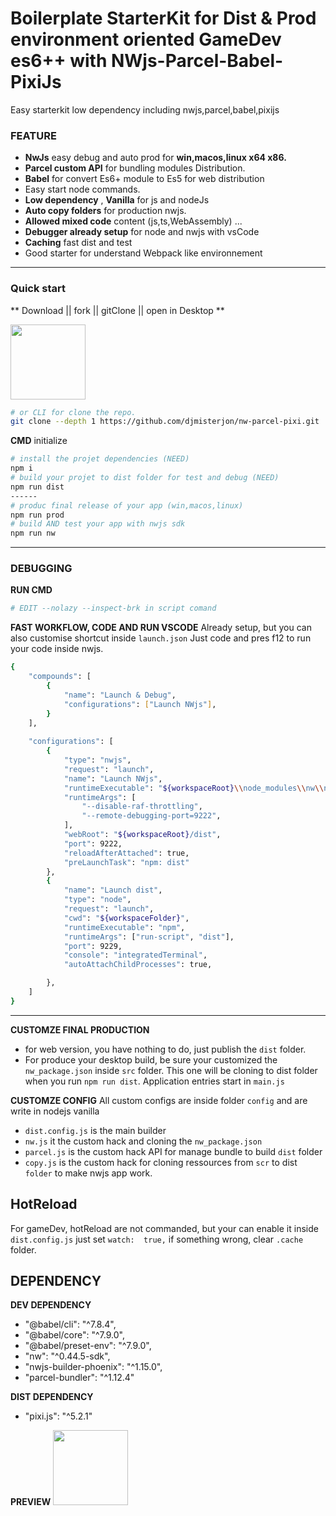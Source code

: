 # Boilerplate StarterKit for Dist & Prod environment oriented GameDev es6++ with NWjs-Parcel-Babel-PixiJs

Easy starterkit low dependency including nwjs,parcel,babel,pixijs

### FEATURE
- **NwJs** easy debug and auto prod for **win,macos,linux x64 x86.**
- **Parcel custom API** for bundling modules Distribution.
- **Babel** for convert Es6+ module to Es5 for web distribution
- Easy start node commands.
- **Low dependency** , **Vanilla** for js and nodeJs
-  **Auto copy folders** for production nwjs.
- **Allowed mixed code** content (js,ts,WebAssembly) ...
- **Debugger already setup** for node and nwjs with vsCode
- **Caching**  fast dist and test
- Good starter for understand Webpack like environnement
___

### Quick start
** Download || fork || gitClone || open in Desktop **

<img src="https://images2.imgbox.com/38/5f/NjtVaOBI_o.png" width="120" />

```bash
# or CLI for clone the repo.
git clone --depth 1 https://github.com/djmisterjon/nw-parcel-pixi.git
```


**CMD** initialize
```bash
# install the projet dependencies (NEED)
npm i
# build your projet to dist folder for test and debug (NEED)
npm run dist
------
# produc final release of your app (win,macos,linux)
npm run prod
# build AND test your app with nwjs sdk
npm run nw
```
___
### DEBUGGING
**RUN CMD**
```bash
# EDIT --nolazy --inspect-brk in script comand
```

**FAST WORKFLOW, CODE AND RUN VSCODE**
Already setup, but you can also customise shortcut inside `launch.json`
Just code and pres f12 to run your code inside nwjs.
```bash
{
    "compounds": [
        {
            "name": "Launch & Debug",
            "configurations": ["Launch NWjs"],
        }
    ],
    
    "configurations": [
        {
            "type": "nwjs",
            "request": "launch",
            "name": "Launch NWjs",
            "runtimeExecutable": "${workspaceRoot}\\node_modules\\nw\\nwjs\\nw.exe",
            "runtimeArgs": [
                "--disable-raf-throttling",
                "--remote-debugging-port=9222",
            ],
            "webRoot": "${workspaceRoot}/dist",
            "port": 9222,
            "reloadAfterAttached": true,
            "preLaunchTask": "npm: dist"
        },
        {
            "name": "Launch dist",
            "type": "node",
            "request": "launch",
            "cwd": "${workspaceFolder}",
            "runtimeExecutable": "npm",
            "runtimeArgs": ["run-script", "dist"],
            "port": 9229,
            "console": "integratedTerminal",
            "autoAttachChildProcesses": true,

        },
    ]
}
```

___

**CUSTOMZE FINAL PRODUCTION**
- for web version, you have nothing to do, just publish the `dist` folder.
- For produce your desktop build, be sure your customized the `nw_package.json` inside `src` folder.
This one will be cloning to dist folder when you run `npm run dist`.
Application entries start in `main.js`

**CUSTOMZE CONFIG**
All custom configs are inside folder `config` and are write in nodejs vanilla
- `dist.config.js` is the main builder
- `nw.js` it the custom hack and cloning the `nw_package.json` 
- `parcel.js` is the custom hack API for manage bundle to build `dist` folder
- `copy.js` is the custom hack for cloning ressources from `scr` to dist `folder` to make nwjs app work.

## HotReload

For gameDev, hotReload are not commanded, but your can enable it inside
`dist.config.js` just set `watch:  true,`
if something wrong, clear `.cache` folder.

## DEPENDENCY
**DEV DEPENDENCY**
 - "@babel/cli": "^7.8.4",
 - "@babel/core": "^7.9.0",
 - "@babel/preset-env": "^7.9.0",
 - "nw": "^0.44.5-sdk",
 - "nwjs-builder-phoenix": "^1.15.0",
 - "parcel-bundler": "^1.12.4"
 
**DIST DEPENDENCY**
 - "pixi.js": "^5.2.1"

**PREVIEW**
<img src="https://images2.imgbox.com/6d/e1/FCHnsshh_o.png" width="120" />